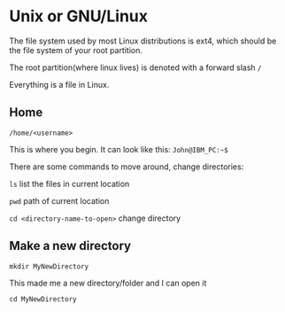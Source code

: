 # Unix or GNU/Linux

The file system used by most Linux distributions is ext4, which should be the file system of your root partition.

The root partition(where linux lives) is denoted with a forward slash ```/```

Everything is a file in Linux.

## Home

```/home/<username>```

This is where you begin. It can look like this:
```John@IBM_PC:~$```

There are some commands to move around, change directories:

```ls```                         list the files in current location

```pwd```                         path of current location

```cd <directory-name-to-open>``` change directory


## Make a new directory

```mkdir MyNewDirectory```

This made me a new directory/folder and I can open it

```cd MyNewDirectory```
